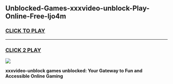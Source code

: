 
## Unblocked-Games-xxxvideo-unblock-Play-Online-Free-ljo4m
<h3>
<a href="https://premium76.site?title=xxxvideo-unblock&ref=26A">CLICK TO PLAY</a></h3>
<hr>

<h3>
<a href="https://premium76.site?title=xxxvideo-unblock&ref=26A">CLICK 2 PLAY</a>
  
</h3>

<a href="https://premium76.site?title=xxxvideo-unblock&ref=26A"><img src="https://clearcache.store/games.png"></a>


**xxxvideo-unblock games unblocked: Your Gateway to Fun and Accessible Online Gaming**
